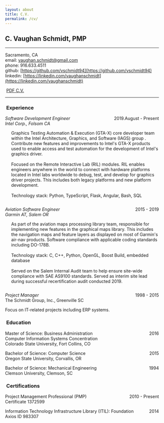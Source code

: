 ```yaml
---
layout: about
title: C.V.
permalink: /cv/
---
```

C. Vaughan Schmidt, PMP
-----------------------

--------------------------

Sacramento, CA  
email: [vaughan.schmidt@gmail.com](mailto:vaughan.schmidt@gmail.com)  
phone: 916.633.4511  
github: [https://github.com/vschmidt94](https://github.com/vschmidt94)  
linkedin: [https://linkedin.com/vaughanschmidt](https://linkedin.com/vaughanschmidt)  

<span><i class="fas fa-file-pdf-o"></i>&nbsp;<a href="cvschmidt.com/assets/pdf/vaughan_schmidt_resume.pdf" target="_blank">PDF C.V.</a></span>

--------------------------

<h3><i class="fas fa-briefcase"></i>&nbsp;Experience</h3>

_Software Development Engineer_
<span style="float:right">2019.August - Present</span><br />
_Intel Corp., Folsom CA_

<div style="padding-left:20px; padding-bottom:14px">
Graphics Testing Automation & Execution (GTA-X) core developer team within the Intel Architecture, Graphics, and
Software (IAGS) group . Contribute new features and improvements to Intel's GTA-X products used to enable access
and test automation for the development of Intel's graphics driver. <br />
<br />
Focused on the Remote Interactive Lab (RIL) modules. RIL enables engineers anywhere in the world to connect with
hardware platforms located in Intel labs worldwide to debug, test, and develop for graphics driver projects.
This includes both legacy platforms and new platform development.<br />
<br />
Technology stack: Python, TypeScript, Flask, Angular, Bash, SQL
</div>  
   
_Aviation Software Engineer_
<span style="float:right">2015 - 2019</span><br />
_Garmin AT, Salem OR_

<div style="padding-left:20px; padding-bottom:14px">
As part of the aviation maps processing library team, responsible for implementing new features in the graphical
maps library. This includes the navigation maps and feature layers as displayed on most of Garmin's air-nav
products. Software compliance with applicable coding standards including DO-178B.<br />
<br />
Technology stack: C, C++, Python, OpenGL, Boost Build, embedded database<br />
<br />
Served on the Salem Internal Audit team to help ensure site-wide compliance with SAE AS9100 standards. Served as
interim site lead during successful recertification audit conducted 2019.
</div>

_Project Manager_
<span style="float:right">1998 - 2015</span><br />
The Schmidt Group, Inc., Greenville SC

Focus on IT-related projects including ERP systems.

<h3><i class="fas fa-graduation-cap"></i>&nbsp;Education</h3>

Master of Science: Business Administration
<span style="float:right">2016</span><br />
Computer Information Systems Concentration<br />
Colorado State University, Fort Collins, CO

Bachelor of Science: Computer Science
<span style="float:right">2015</span><br />
Oregon State University, Corvallis, OR
  
Bachelor of Science: Mechanical Engineering
<span style="float:right">1994</span><br />
Clemson University, Clemson, SC


<h3><i class="fas fa-certificate"></i>&nbsp;Certifications</h3>

Project Management Professional (PMP)
<span style="float:right">2010 - Present</span><br />
Certificate 1372599

Information Technology Infrastructure Library (ITIL): Foundation
<span style="float:right">2014</span><br />
Axios ID 983307

